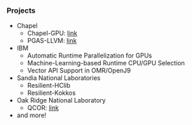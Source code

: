 ### Projects


- Chapel
    - Chapel-GPU: [link](https://ahayashi.github.io/chapel-gpu/index.html)
    - PGAS-LLVM: [link](https://github.com/chapel-lang/llvm-pgas)
- IBM
    - Automatic Runtime Parallelization for GPUs
    - Machine-Learning-based Runtime CPU/GPU Selection
    - Vector API Support in OMR/OpenJ9
- Sandia National Laboratories
    - Resilient-HClib
    - Resilient-Kokkos
- Oak Ridge National Laboratory
    - QCOR: [link](https://qcor.ornl.gov/)
- and more!

